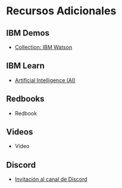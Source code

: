 # Recursos Adicionales

## IBM Demos

* [Collection: IBM Watson](https://www.ibm.com/products?q=Watson%20Assistant&ibmbrand[0]=watson)

## IBM Learn

* [Artificial Intelligence (AI)](https://www.ibm.com/cloud/learn/what-is-artificial-intelligence)

## Redbooks

* Redbook

## Videos

* Video

## Discord

* [Invitación al canal de Discord](https://discord.gg/Pf8SdV6w)
